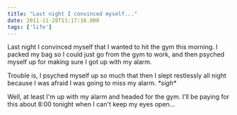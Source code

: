 ```yaml
---
title: "Last night I convinced myself..."
date: 2011-11-28T11:17:16.000
tags: ['life']
---
```


Last night I convinced myself that I wanted to hit the gym this morning. I packed my bag so I could just go from the gym to work, and then psyched myself up for making sure I got up with my alarm.

Trouble is, I psyched myself up so much that then I slept restlessly all night because I was afraid I was going to miss my alarm. _\*sigh\*_

Well, at least I'm up with my alarm and headed for the gym. I'll be paying for this about 8:00 tonight when I can't keep my eyes open...
